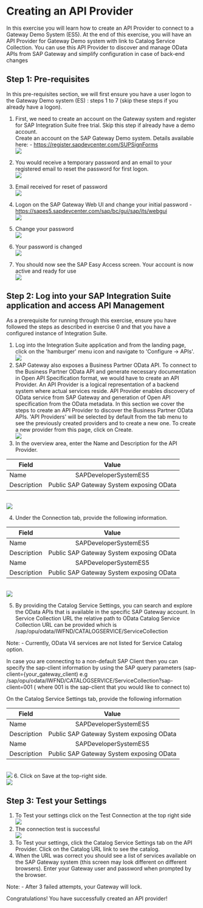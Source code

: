 # Creating an API Provider

In this exercise you will learn how to create an API Provider to connect to a Gateway Demo System (ES5). At the end of this exercise, you will have an API Provider for Gateway Demo system with link to Catalog Service Collection. You can use this API Provider to discover and manage OData APIs from SAP Gateway and simplify configuration in case of back-end changes


## Step 1: Pre-requisites
In this pre-requisites section, we will first ensure you have a user logon to the Gateway Demo system (ES) : steps 1 to 7 (skip these steps if you already have a logon). 
1. First, we need to create an account on the Gateway system and register for SAP Integration Suite free trial. Skip this step if already have a demo account. 
<br>Create an account on the SAP Gateway Demo system. Details available here: - https://register.sapdevcenter.com/SUPSignForms 
<br>![](/exercises/ex0/images/Picture1.png)

2. You would receive a temporary password and an email to your registered email to reset the password for first logon.
<br>![](/exercises/ex0/images/image.png)
3. Email received for reset of password <br>![](/exercises/ex0/images/Picture3.png)

4. Logon on the SAP Gateway Web UI and change your initial password - https://sapes5.sapdevcenter.com/sap/bc/gui/sap/its/webgui <br>![](/exercises/ex0/images/Picture4.png)
5. Change your password <br>![](/exercises/ex0/images/Picture5.png)
6. Your password is changed <br>![](/exercises/ex0/images/Picture6.png)
7. You should now see the SAP Easy Access screen. Your account is now active and ready for use <br>![](/exercises/ex0/images/Picture7.png)


## Step 2: Log into your SAP Integration Suite application and access API Management 
As a prerequisite for running through this exercise, ensure you have followed the steps as described in exercise 0 and that you have a configured instance of Integration Suite.
1. Log into the Integration Suite application and from the landing page, click on the 'hamburger' menu icon and navigate to 'Configure -> APIs'. <br>![](/exercises/ex0/images/Picture8.png)
2. SAP Gateway also exposes a Business Partner OData API. To connect to the Business Partner OData API and generate necessary documentation in Open API Specification format, we would have to create an API Provider. An API Provider is a logical representation of a backend system where actual services reside. API Provider enables discovery of OData service from SAP Gateway and generation of Open API specification from the OData metadata. In this section we cover the steps to create an API Provider to discover the Business Partner OData APIs. 'API Providers' will be selected by default from the tab menu to see the previously created providers and to create a new one. To create a new provider from this page, click on Create. <br>![](/exercises/ex0/images/Picture9.png)
3. In the overview area, enter the Name and Description for the API Provider.

| Field        | Value           |
| ------------- |:-------------:|
| Name      | SAPDeveloperSystemES5 |
| Description      | Public SAP Gateway System exposing OData      | 

<br>![](/exercises/ex0/images/Picture10.png)

4. Under the Connection tab, provide the following information.

| Field        | Value           |
| ------------- |:-------------:|
| Name      | SAPDeveloperSystemES5 |
| Description      | Public SAP Gateway System exposing OData      |
| Name      | SAPDeveloperSystemES5 |
| Description      | Public SAP Gateway System exposing OData      | 

<br>![](/exercises/ex0/images/Picture11.png)

5. By providing the Catalog Service Settings, you can search and explore the OData APIs that is available in the specific SAP Gateway account. In Service Collection URL the relative path to OData Catalog Service Collection URL can be provided which is /sap/opu/odata/IWFND/CATALOGSERVICE/ServiceCollection 

Note: - Currently, OData V4 services are not listed for Service Catalog option.

In case you are connecting to a non-default SAP Client then you can specify the sap-client information by using the SAP query parameters (sap-client={your_gateway_client) e.g /sap/opu/odata/IWFND/CATALOGSERVICE/ServiceCollection?sap-client=001 ( where 001 is the sap-client that you would like to connect to)

On the Catalog Service Settings tab, provide the following information

| Field        | Value           |
| ------------- |:-------------:|
| Name      | SAPDeveloperSystemES5 |
| Description      | Public SAP Gateway System exposing OData      |
| Name      | SAPDeveloperSystemES5 |
| Description      | Public SAP Gateway System exposing OData      |

 <br>![](/exercises/ex0/images/Picture12.png)
6. Click on Save at the top-right side. <br>![](/exercises/ex0/images/Picture13.png)

## Step 3: Test your Settings
1. To Test your settings click on the Test Connection at the top right side  <br>![](/exercises/ex0/images/Picture14.png)
2. The connection test is successful <br>![](/exercises/ex0/images/Picture15.png)
3. To Test your settings, click the Catalog Service Settings tab on the API Provider. Click on the Catalog URL link to see the catalog. 
4. When the URL was correct you should see a list of services available on the SAP Gateway system (this screen may look different on different browsers). 
Enter your Gateway user and password when prompted by the browser.

Note: - After 3 failed attempts, your Gateway will lock.

Congratulations! You have successfully created an API provider!






